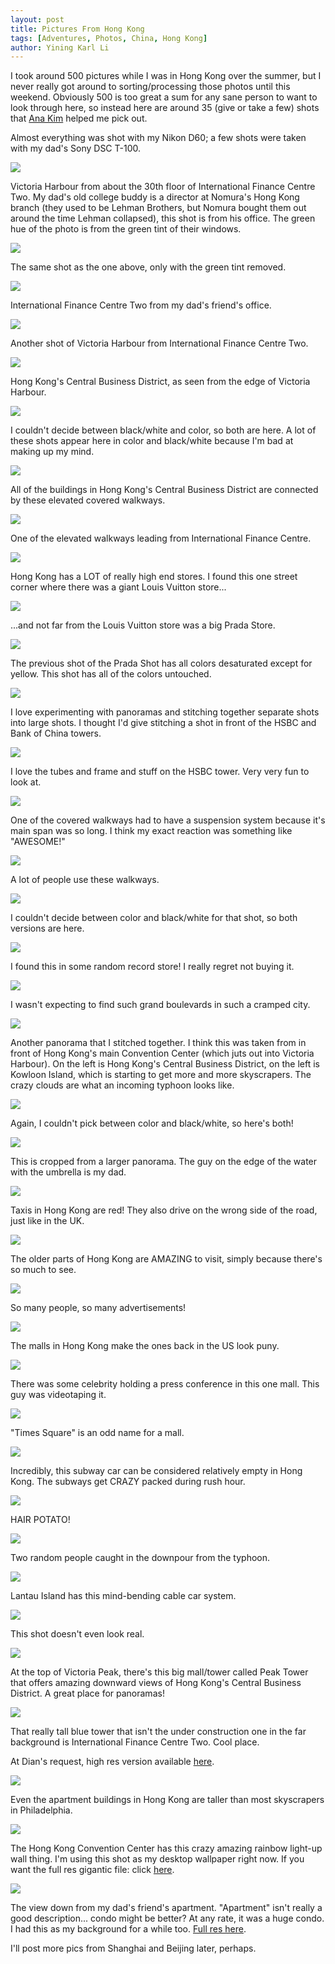 ```yaml
---
layout: post
title: Pictures From Hong Kong
tags: [Adventures, Photos, China, Hong Kong]
author: Yining Karl Li
---
```


I took around 500 pictures while I was in Hong Kong over the summer, but I never really got around to sorting/processing those photos until this weekend. Obviously 500 is too great a sum for any sane person to want to look through here, so instead here are around 35 (give or take a few) shots that [Ana Kim](ana.omjii.com) helped me pick out.

Almost everything was shot with my Nikon D60; a few shots were taken with my dad's Sony DSC T-100.

[![]({{site.url}}/content/images/2010/Feb/DSC_0339-2.jpg)]({{site.url}}/content/images/2010/Feb/DSC_0339-2.jpg)

Victoria Harbour from about the 30th floor of International Finance Centre Two. My dad's old college buddy is a director at Nomura's Hong Kong branch (they used to be Lehman Brothers, but Nomura bought them out around the time Lehman collapsed), this shot is from his office. The green hue of the photo is from the green tint of their windows.

[![]({{site.url}}/content/images/2010/Feb/DSC_0339.jpg)]({{site.url}}/content/images/2010/Feb/DSC_0339.jpg)

The same shot as the one above, only with the green tint removed.

[![]({{site.url}}/content/images/2010/Feb/DSC_0347.jpg)]({{site.url}}/content/images/2010/Feb/DSC_0347.jpg)

International Finance Centre Two from my dad's friend's office.

[![]({{site.url}}/content/images/2010/Feb/DSC_0349.jpg)]({{site.url}}/content/images/2010/Feb/DSC_0349.jpg)

Another shot of Victoria Harbour from International Finance Centre Two.

[![]({{site.url}}/content/images/2010/Feb/DSC_0402_stitch-2.jpg)]({{site.url}}/content/images/2010/Feb/DSC_0402_stitch-2.jpg)

Hong Kong's Central Business District, as seen from the edge of Victoria Harbour.

[![]({{site.url}}/content/images/2010/Feb/DSC_0402_stitch.jpg)]({{site.url}}/content/images/2010/Feb/DSC_0402_stitch.jpg)

I couldn't decide between black/white and color, so both are here. A lot of these shots appear here in color and black/white because I'm bad at making up my mind.

[![]({{site.url}}/content/images/2010/Feb/DSC_0412.jpg)]({{site.url}}/content/images/2010/Feb/DSC_0412.jpg)

All of the buildings in Hong Kong's Central Business District are connected by these elevated covered walkways.

[![]({{site.url}}/content/images/2010/Feb/DSC_0413.jpg)]({{site.url}}/content/images/2010/Feb/DSC_0413.jpg)

One of the elevated walkways leading from International Finance Centre.

[![]({{site.url}}/content/images/2010/Feb/DSC_0414.jpg)]({{site.url}}/content/images/2010/Feb/DSC_0414.jpg)

Hong Kong has a LOT of really high end stores. I found this one street corner where there was a giant Louis Vuitton store...

[![]({{site.url}}/content/images/2010/Feb/DSC_0417-2.jpg)]({{site.url}}/content/images/2010/Feb/DSC_0417-2.jpg)

...and not far from the Louis Vuitton store was a big Prada Store.

[![]({{site.url}}/content/images/2010/Feb/DSC_0417.jpg)]({{site.url}}/content/images/2010/Feb/DSC_0417.jpg)

The previous shot of the Prada Shot has all colors desaturated except for yellow. This shot has all of the colors untouched.

[![]({{site.url}}/content/images/2010/Feb/DSC_0422_stitch.jpg)]({{site.url}}/content/images/2010/Feb/DSC_0422_Stitch.jpg)

I love experimenting with panoramas and stitching together separate shots into large shots. I thought I'd give stitching a shot in front of the HSBC and Bank of China towers.

[![]({{site.url}}/content/images/2010/Feb/DSC_0436_stitch.jpg)]({{site.url}}/content/images/2010/Feb/DSC_0436_Stitch.jpg)

I love the tubes and frame and stuff on the HSBC tower. Very very fun to look at.

[![]({{site.url}}/content/images/2010/Feb/DSC_0437.jpg)]({{site.url}}/content/images/2010/Feb/DSC_0437.jpg)

One of the covered walkways had to have a suspension system because it's main span was so long. I think my exact reaction was something like "AWESOME!"

[![]({{site.url}}/content/images/2010/Feb/DSC_0441-2.jpg)]({{site.url}}/content/images/2010/Feb/DSC_0441-2.jpg)

A lot of people use these walkways.

[![]({{site.url}}/content/images/2010/Feb/DSC_0441.jpg)]({{site.url}}/content/images/2010/Feb/DSC_0441.jpg)

I couldn't decide between color and black/white for that shot, so both versions are here.

[![]({{site.url}}/content/images/2010/Feb/DSC08353.jpg)]({{site.url}}/content/images/2010/Feb/DSC08353.jpg)

I found this in some random record store! I really regret not buying it. 

[![]({{site.url}}/content/images/2010/Feb/DSC_0444.jpg)]({{site.url}}/content/images/2010/Feb/DSC_0444.jpg)

I wasn't expecting to find such grand boulevards in such a cramped city.

[![]({{site.url}}/content/images/2010/Feb/DSC_0480_stitch-2.jpg)]({{site.url}}/content/images/2010/Feb/DSC_0480_stitch-2.jpg)

Another panorama that I stitched together. I think this was taken from in front of Hong Kong's main Convention Center (which juts out into Victoria Harbour). On the left is Hong Kong's Central Business District, on the left is Kowloon Island, which is starting to get more and more skyscrapers. The crazy clouds are what an incoming typhoon looks like.

[![]({{site.url}}/content/images/2010/Feb/DSC_0480_stitch.jpg)]({{site.url}}/content/images/2010/Feb/DSC_0480_stitch.jpg)

Again, I couldn't pick between color and black/white, so here's both!

[![]({{site.url}}/content/images/2010/Feb/DSC_0488_stitch.jpg)]({{site.url}}/content/images/2010/Feb/DSC_0488_stitch.jpg)

This is cropped from a larger panorama. The guy on the edge of the water with the umbrella is my dad.

[![]({{site.url}}/content/images/2010/Feb/DSC_0500.jpg)]({{site.url}}/content/images/2010/Feb/DSC_0500.jpg)

Taxis in Hong Kong are red! They also drive on the wrong side of the road, just like in the UK.

[![]({{site.url}}/content/images/2010/Feb/DSC_0501.jpg)]({{site.url}}/content/images/2010/Feb/DSC_0501.jpg)

The older parts of Hong Kong are AMAZING to visit, simply because there's so much to see.

[![]({{site.url}}/content/images/2010/Feb/DSC_0502.jpg)]({{site.url}}/content/images/2010/Feb/DSC_0502.jpg)

So many people, so many advertisements!

[![]({{site.url}}/content/images/2010/Feb/DSC_0504.jpg)]({{site.url}}/content/images/2010/Feb/DSC_0504.jpg)

The malls in Hong Kong make the ones back in the US look puny.

[![]({{site.url}}/content/images/2010/Feb/DSC_0505-2.jpg)]({{site.url}}/content/images/2010/Feb/DSC_0505-2.jpg)

There was some celebrity holding a press conference in this one mall. This guy was videotaping it.

[![]({{site.url}}/content/images/2010/Feb/DSC_0505.jpg)]({{site.url}}/content/images/2010/Feb/DSC_0505.jpg)

"Times Square" is an odd name for a mall.

[![]({{site.url}}/content/images/2010/Feb/DSC_0509.jpg)]({{site.url}}/content/images/2010/Feb/DSC_0509.jpg)

Incredibly, this subway car can be considered relatively empty in Hong Kong. The subways get CRAZY packed during rush hour.

[![]({{site.url}}/content/images/2010/Feb/DSC_0513.jpg)]({{site.url}}/content/images/2010/Feb/DSC_0513.jpg)

HAIR POTATO!

[![]({{site.url}}/content/images/2010/Feb/DSC_0516.jpg)]({{site.url}}/content/images/2010/Feb/DSC_0516.jpg)

Two random people caught in the downpour from the typhoon.

[![]({{site.url}}/content/images/2010/Feb/DSC_0605.jpg)]({{site.url}}/content/images/2010/Feb/DSC_0605.jpg)

Lantau Island has this mind-bending cable car system.

[![]({{site.url}}/content/images/2010/Feb/DSC08383.jpg)]({{site.url}}/content/images/2010/Feb/DSC08383.jpg)

This shot doesn't even look real.

[![]({{site.url}}/content/images/2010/Feb/DSC_0615_stitch.jpg)]({{site.url}}/content/images/2010/Feb/DSC_0615_stitch.jpg)

At the top of Victoria Peak, there's this big mall/tower called Peak Tower that offers amazing downward views of Hong Kong's Central Business District. A great place for panoramas!

[![]({{site.url}}/content/images/2010/Feb/DSC_0618.jpg)]({{site.url}}/content/images/2010/Feb/DSC_0618.jpg)

That really tall blue tower that isn't the under construction one in the far background is International Finance Centre Two. Cool place.

At Dian's request, high res version available [here](http://www.omjii.com/karu/uploads/HongKong/DSC_0618.jpg).

[![]({{site.url}}/content/images/2010/Feb/DSC08403.jpg)]({{site.url}}/content/images/2010/Feb/DSC08403.jpg)

Even the apartment buildings in Hong Kong are taller than most skyscrapers in Philadelphia.

[![]({{site.url}}/content/images/2010/Feb/DSC_0496-2.jpg)]({{site.url}}/content/images/2010/Feb/DSC_0496-2.jpg)

The Hong Kong Convention Center has this crazy amazing rainbow light-up wall thing. I'm using this shot as my desktop wallpaper right now. If you want the full res gigantic file: click [here](http://www.omjii.com/karu/uploads/HongKong/DSC_0496-2.jpg).

[![]({{site.url}}/content/images/2010/Feb/DSC_0335.JPG)]({{site.url}}/content/images/2010/Feb/DSC_0335.JPG)

The view down from my dad's friend's apartment. "Apartment" isn't really a good description... condo might be better? At any rate, it was a huge condo. I had this as my background for a while too. [Full res here](http://www.omjii.com/karu/uploads/HongKong/DSC_0335.JPG).

I'll post more pics from Shanghai and Beijing later, perhaps.
